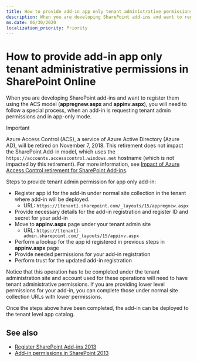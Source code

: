 ```yaml
---
title: How to provide add-in app only tenant administrative permissions in SharePoint Online
description: When you are developing SharePoint add-ins and want to register them using the ACS model (appregnew.aspx and appinv.aspx), you will need to follow a special process, when an add-in is requesting tenant admin permissions and in app-only mode.
ms.date: 06/30/2020
localization_priority: Priority
---
```

# How to provide add-in app only tenant administrative permissions in SharePoint Online

When you are developing SharePoint add-ins and want to register them using the ACS model (**appregnew.aspx** and **appinv.aspx**), you will need to follow a special process, when an add-in is requesting tenant admin permissions and in app-only mode.

> [!IMPORTANT]
> Azure Access Control (ACS), a service of Azure Active Directory (Azure AD), will be retired on November 7, 2018. This retirement does not impact the SharePoint Add-in model, which uses the `https://accounts.accesscontrol.windows.net` hostname (which is not impacted by this retirement). For more information, see [Impact of Azure Access Control retirement for SharePoint Add-ins](https://developer.microsoft.com/office/blogs/impact-of-azure-access-control-deprecation-for-sharepoint-add-ins).

Steps to provide tenant admin permission for app only add-in:

- Register app id for the add-in under normal site collection in the tenant where add-in will be deployed.
  - URL: `https://[tenant].sharepoint.com/_layouts/15/appregnew.aspx`
- Provide necessary details for the add-in registration and register ID and secret for your add-in
- Move to **appinv.aspx** page under your tenant admin site
  - URL: `https://[tenant]-admin.sharepoint.com/_layouts/15/appinv.aspx`
- Perform a lookup for the app id registered in previous steps in **appinv.aspx** page
- Provide needed permissions for your add-in registration
- Perform trust for the updated add-in registration

Notice that this operation has to be completed under the tenant administration site and account used for these operations will need to have tenant administrative permissions. If you are providing lower level permissions for your add-in, you can complete those under normal site collection URLs with lower permissions.

Once the steps above have been completed, the add-in can be deployed to the tenant level app catalog.

## See also

- [Register SharePoint Add-ins 2013](https://msdn.microsoft.com/library/office/jj687469.aspx)
- [Add-in permissions in SharePoint 2013](https://msdn.microsoft.com/library/office/fp142383.aspx)
